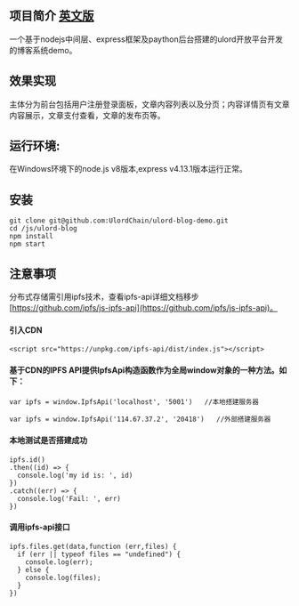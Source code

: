 项目简介 [英文版](https://github.com/UlordChain/ulord-blog-demo/blob/master/js/README.MD)
------
一个基于nodejs中间层、express框架及paython后台搭建的ulord开放平台开发的博客系统demo。</br>

效果实现
------
主体分为前台包括用户注册登录面板，文章内容列表以及分页；内容详情页有文章内容展示，文章支付查看，文章的发布页等。</br>

运行环境:
------
在Windows环境下的node.js v8版本,express v4.13.1版本运行正常。</br>

安装
------
    git clone git@github.com:UlordChain/ulord-blog-demo.git
    cd /js/ulord-blog  
    npm install  
    npm start

注意事项 
------
分布式存储需引用ipfs技术，查看ipfs-api详细文档移步[https://github.com/ipfs/js-ipfs-api](https://github.com/ipfs/js-ipfs-api)。</br>

#### 引入CDN
    <script src="https://unpkg.com/ipfs-api/dist/index.js"></script>
    
#### 基于CDN的IPFS API提供IpfsApi构造函数作为全局window对象的一种方法。如下：

    var ipfs = window.IpfsApi('localhost', '5001')   //本地搭建服务器
    
    var ipfs = window.IpfsApi('114.67.37.2', '20418')   //外部搭建服务器

#### 本地测试是否搭建成功
    ipfs.id()
    .then((id) => {
      console.log('my id is: ', id)
    })
    .catch((err) => {
      console.log('Fail: ', err)
    })
   
#### 调用ipfs-api接口
    ipfs.files.get(data,function (err,files) {
      if (err || typeof files == "undefined") {
        console.log(err);
      } else {
        console.log(files);
      }
    })
